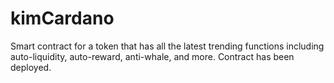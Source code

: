 # kimCardano
Smart contract for a token that has all the latest trending functions including auto-liquidity, auto-reward, anti-whale, and more.
Contract has been deployed.
